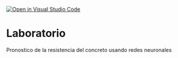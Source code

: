 [![Open in Visual Studio Code](https://classroom.github.com/assets/open-in-vscode-c66648af7eb3fe8bc4f294546bfd86ef473780cde1dea487d3c4ff354943c9ae.svg)](https://classroom.github.com/online_ide?assignment_repo_id=9424848&assignment_repo_type=AssignmentRepo)
# Laboratorio
Pronostico de la resistencia del concreto usando redes neuronales
